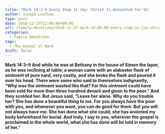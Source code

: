 ```yaml
---
title: 'Mark 14:3-9 Every Step Is Joy: Christ Is Annointed For Us'
author: Joseph Louthan
type: post
date: 2018-12-27T12:00:04+00:00
url: /family-devotions/2018-12-27-mark-14-03-09-every-step-is-joy-christ-will-be-annointed-for-his-death.md/
categories:
  - Family Devotions
tags:
  - The Gospel of Mark
draft: false
---
```

**Mark 14:3–9 And while he was at Bethany in the house of Simon the leper, as he was reclining at table, a woman came with an alabaster flask of ointment of pure nard, very costly, and she broke the flask and poured it over his head. There were some who said to themselves indignantly, “Why was the ointment wasted like that? For this ointment could have been sold for more than three hundred denarii and given to the poor.” And they scolded her. But Jesus said, “Leave her alone. Why do you trouble her? She has done a beautiful thing to me. For you always have the poor with you, and whenever you want, you can do good for them. But you will not always have me. She has done what she could; she has anointed my body beforehand for burial. And truly, I say to you, wherever the gospel is proclaimed in the whole world, what she has done will be told in memory of her.”**
